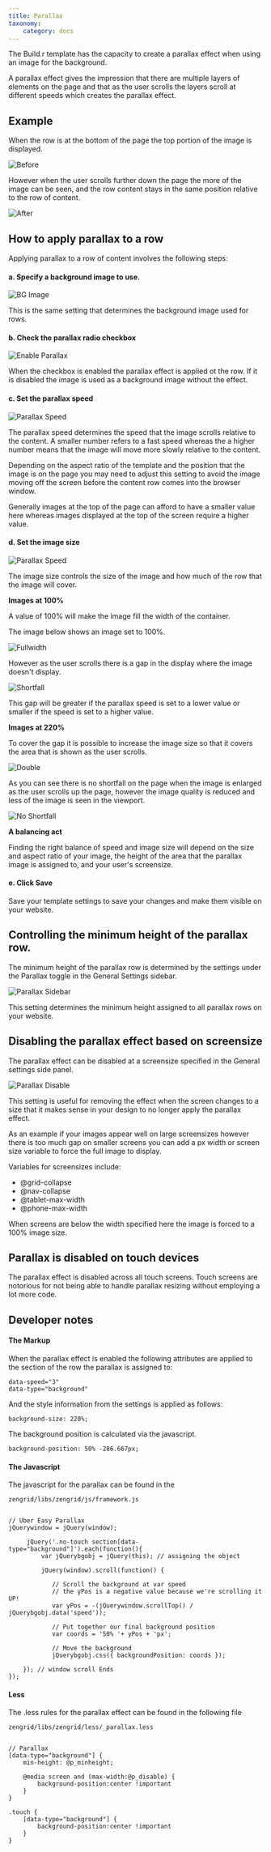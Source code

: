```yaml
---
title: Parallax
taxonomy:
    category: docs
---
```


The Build.r template has the capacity to create a parallax effect when using an image for the background.

A parallax effect gives the impression that there are multiple layers of elements on the page and that as the user scrolls the layers scroll at different speeds which creates the parallax effect.


## Example
When the row is at the bottom of the page the top portion of the image is displayed.

![Before](before.jpg)

However when the user scrolls further down the page the more of the image can be seen, and the row content stays in the same position relative to the row of content.

![After](after.jpg)


## How to apply parallax to a row

Applying parallax to a row of content involves the following steps:

#### a. Specify a background image to use.

![BG Image](bg.png)

This is the same setting that determines the background image used for rows.

#### b. Check the parallax radio checkbox

![Enable Parallax](enable-p.png)

When the checkbox is enabled the parallax effect is applied ot the row. If it is disabled the image is used as a background image without the effect.

#### c. Set the parallax speed

![Parallax Speed](p-speed.png)

The parallax speed determines the speed that the image scrolls relative to the content. A smaller number refers to a fast speed whereas the a higher number means that the image will move more slowly relative to the content. 

Depending on the aspect ratio of the template and the position that the image is on the page you may need to adjust this setting to avoid the image moving off the screen before the content row comes into the browser window.

Generally images at the top of the page can afford to have a smaller value here whereas images displayed at the top of the screen require a higher value.

#### d. Set the image size

![Parallax Speed](image-size.png)

The image size controls the size of the image and how much of the row that the image will cover.

**Images at 100%**

A value of 100% will make the image fill the width of the container.

The image below shows an image set to 100%.

![Fullwidth](fullwidth.jpg)

However as the user scrolls there is a gap in the display where the image doesn't display.

![Shortfall](shortfall.jpg)

This gap will be greater if the parallax speed is set to a lower value or smaller if the speed is set to a higher value.

**Images at 220%**

To cover the gap it is possible to increase the image size so that it covers the area that is shown as the user scrolls.

![Double](double.jpg)

As you can see there is no shortfall on the page when the image is enlarged as the user scrolls up the page, however the image quality is reduced and less of the image is seen in the viewport.

![No Shortfall](noshortfall.jpg)


**A balancing act**

Finding the right balance of speed and image size will depend on the size and aspect ratio of your image, the height of the area that the parallax image is assigned to, and your user's screensize. 


#### e. Click Save

Save your template settings to save your changes and make them visible on your website.

## Controlling the minimum height of the parallax row.

The minimum height of the parallax row is determined by the settings under the Parallax toggle in the General Settings sidebar.

![Parallax Sidebar](parallax-sidebar.png)

This setting determines the minimum height assigned to all parallax rows on your website.


## Disabling the parallax effect based on screensize

The parallax effect can be disabled at a screensize specified in the General settings side panel.

![Parallax Disable](parallax-disable.png)

This setting is useful for removing the effect when the screen changes to a size that it makes sense in your design to no longer apply the parallax effect. 

As an example if your images appear well on large screensizes however there is too much gap on smaller screens you can add a px width or screen size variable to force the full image to display.

Variables for screensizes include:

- @grid-collapse
- @nav-collapse
- @tablet-max-width
- @phone-max-width

When screens are below the width specified here the image is forced to a 100% image size.


## Parallax is disabled on touch devices

The parallax effect is disabled across all touch screens. Touch screens are notorious for not being able to handle parallax resizing without employing a lot more code. 

## Developer notes

#### The Markup

When the parallax effect is enabled the following attributes are applied to the section of the row the parallax is assigned to:

	data-speed="3"
	data-type="background"

And the style information from the settings is applied as follows:

	background-size: 220%; 

The background position is calculated via the javascript.

	background-position: 50% -286.667px;


#### The Javascript

The javascript for the parallax can be found in the 

	zengrid/libs/zengrid/js/framework.js


	// Uber Easy Parallax
	jQuerywindow = jQuery(window);
		 
		 jQuery('.no-touch section[data-type="background"]').each(function(){
		     var jQuerybgobj = jQuery(this); // assigning the object
		                    
		     jQuery(window).scroll(function() {
		                    
				// Scroll the background at var speed
				// the yPos is a negative value because we're scrolling it UP!								
				var yPos = -(jQuerywindow.scrollTop() / jQuerybgobj.data('speed')); 
				
				// Put together our final background position
				var coords = '50% '+ yPos + 'px';
		
				// Move the background
				jQuerybgobj.css({ backgroundPosition: coords });
				
		}); // window scroll Ends
	});


#### Less
The .less rules for the parallax effect can be found in the following file

	zengrid/libs/zengrid/less/_parallax.less


	// Parallax
	[data-type="background"] {
		min-height: @p_minheight;
		
		@media screen and (max-width:@p_disable) {
			background-position:center !important
		}
	}
	
	.touch {
		[data-type="background"] {
			background-position:center !important
		}
	}